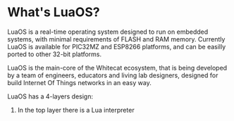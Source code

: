 # What's LuaOS?

LuaOS is a real-time operating system designed to run on embedded systems, with minimal requirements of FLASH and RAM memory. Currently LuaOS is available for PIC32MZ and ESP8266 platforms, and can be easilly ported to other 32-bit platforms.

LuaOS is the main-core of the Whitecat ecosystem, that is being developed by a team of engineers, educators and living lab designers, designed for build Internet Of Things networks in an easy way.

LuaOS has a 4-layers design:

1. In the top layer there is a Lua interpreter
